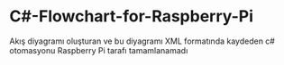 # C#-Flowchart-for-Raspberry-Pi
Akış diyagramı oluşturan ve bu diyagramı XML formatında kaydeden c# otomasyonu
Raspberry Pi tarafı tamamlanamadı
